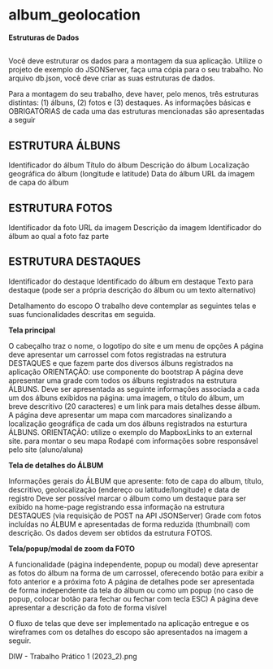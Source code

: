 # album_geolocation

**Estruturas de Dados**
##
Você deve estruturar os dados para a montagem da sua aplicação. Utilize o projeto de exemplo do JSONServer, faça uma cópia para o seu trabalho. No arquivo db.json, você deve criar as suas estruturas de dados. 

Para a montagem do seu trabalho, deve haver, pelo menos, três estruturas distintas: (1) álbuns, (2) fotos e (3) destaques. As informações básicas e OBRIGATÓRIAS de cada uma das estruturas mencionadas são apresentadas a seguir

## ESTRUTURA ÁLBUNS

Identificador do álbum
Título do álbum
Descrição do álbum
Localização geográfica do álbum (longitude e latitude)
Data do álbum
URL da imagem de capa do álbum
 

## ESTRUTURA FOTOS

Identificador da foto
URL da imagem
Descrição da imagem
Identificador do álbum ao qual a foto faz parte 
 

## ESTRUTURA DESTAQUES

Identificador do destaque
Identificado do álbum em destaque
Texto para destaque (pode ser a própria descrição do álbum ou um texto alternativo)
 

Detalhamento do escopo
O trabalho deve contemplar as seguintes telas e suas funcionalidades descritas em seguida.

**Tela principal**

O cabeçalho traz o nome, o logotipo do site e um menu de opções 
A página deve apresentar um carrossel com fotos registradas na estrutura DESTAQUES e que fazem parte dos diversos álbuns registrados na aplicação
ORIENTAÇÃO: use componente do bootstrap
A página deve apresentar uma grade com todos os álbuns registrados na estrutura ÁLBUNS.  Deve ser apresentada as seguinte informações associada a cada um dos álbuns exibidos na página: uma imagem, o título do álbum, um breve descritivo (20 caracteres) e um link para mais detalhes desse álbum.
A página deve apresentar um mapa com marcadores sinalizando a localização geográfica de cada um dos álbuns registrados na esturtura ÁLBUNS.
ORIENTAÇÃO: utilize o exemplo do MapboxLinks to an external site. para montar o seu mapa
Rodapé com informações sobre responsável pelo site (aluno/aluna) 
 

**Tela de detalhes do ÁLBUM**

Informações gerais do ÁLBUM que apresente: foto de capa do album, título, descritivo, geolocalização (endereço ou latitude/longitude) e data de registro
Deve ser possível marcar o álbum como um destaque para ser exibido na home-page registrando essa informação na estrutura DESTAQUES (via requisição de POST na API JSONServer)
Grade com fotos incluídas no ÁLBUM e apresentadas de forma reduzida (thumbnail) com descrição. Os dados devem ser obtidos da estrutura FOTOS. 
 

**Tela/popup/modal de zoom da FOTO** 

A funcionalidade (página independente, popup ou modal) deve apresentar as fotos do álbum na forma de um carrossel, oferecendo botão para exibir a foto anterior e a próxima foto
A página de detalhes pode ser apresentada de forma independente da tela do álbum ou como um popup (no caso de popup, colocar botão para fechar ou fechar com tecla ESC) 
A página deve apresentar a descrição da foto de forma visível
 

O fluxo de telas que deve ser implementado na aplicação entregue e os wireframes com os detalhes do escopo são apresentados na imagem a seguir.

DIW - Trabalho Prático 1 (2023_2).png